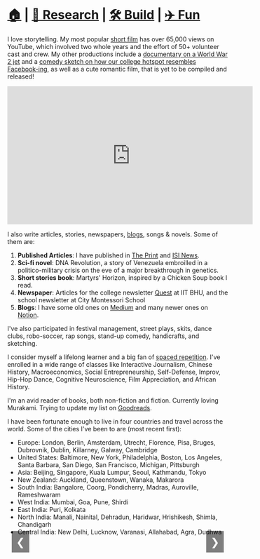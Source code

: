 # **[🏠](https://avi-jit.github.io/)** | [🔬 Research](https://avi-jit.github.io/papers) | [🛠️ Build](https://avi-jit.github.io/work) | [✈️ Fun](https://avi-jit.github.io/fun) 

I love storytelling. My most popular [short film](https://www.youtube.com/watch?v=Uy_3XKqsJZk) has over 65,000 views on YouTube, which involved two whole years and the effort of 50+ volunteer cast and crew. My other productions include a [documentary on a World War 2 jet](https://www.facebook.com/fmc.iitbhu/videos/747155185437805/) and a [comedy sketch on how our college hotspot resembles Facebook-ing](https://www.facebook.com/fmc.iitbhu/videos/807030382783618/), as well as a cute romantic film, that is yet to be compiled and released!

<iframe width="560" height="315" src="https://www.youtube.com/embed/Uy_3XKqsJZk?si=yT0o9R52pvSWYUVs" title="YouTube video player" frameborder="0" allow="accelerometer; autoplay; clipboard-write; encrypted-media; gyroscope; picture-in-picture; web-share" referrerpolicy="strict-origin-when-cross-origin" allowfullscreen></iframe>

<!--
<a href="https://www.youtube.com/watch?v=Uy_3XKqsJZk">
<img src="https://camo.githubusercontent.com/46cc075fe9fc62e9bb929f3b3d099d68be4ed5143cc1be73d980c7eabd1b2f50/68747470733a2f2f64726976652e676f6f676c652e636f6d2f75633f6578706f72743d766965772669643d3159625a5458786b746b744c66675a736d32526552484b33343639334644706e42"  alt="Saras edtech chatbot" style="width:100%;"/>
</a>
-->

I also write articles, stories, newspapers, [blogs](https://thawani.notion.site), songs & novels. Some of them are:
1. **Published Articles**: I have published in [The Print](https://theprint.in/campus-voice/will-panjshir-become-a-taiwan-afghanistans-story-matches-with-china/732849/) and [ISI News](https://www.isi.edu/news/38134/do-humans-trust-ai-coworkers/).
2. **Sci-fi novel**: DNA Revolution, a story of Venezuela embroilled in a politico-military crisis on the eve of a major breakthrough in genetics.
3. **Short stories book**: Martyrs' Horizon, inspired by a Chicken Soup book I read.
4. **Newspaper**: Articles for the college newsletter [Quest](https://issuu.com/thequest_iitbhu) at IIT BHU, and the school newsletter at City Montessori School
5. **Blogs**: I have some old ones on [Medium](https://medium.com/@avijitthawani) and many newer ones on [Notion](https://thawani.notion.site).

I've also participated in festival management, street plays, skits, dance clubs, robo-soccer, rap songs, stand-up comedy, handicrafts, and sketching. 

I consider myself a lifelong learner and a big fan of [spaced repetition](https://ncase.me/remember). I've enrolled in a wide range of classes like Interactive Journalism, Chinese History, Macroeconomics, Social Entrepreneurship, Self-Defense, Improv, Hip-Hop Dance, Cognitive Neuroscience, Film Appreciation, and African History.

I'm an avid reader of books, both non-fiction and fiction. Currently loving Murakami. Trying to update my list on [Goodreads](https://www.goodreads.com/user/show/4791083-avijit-thawani).

I have been fortunate enough to live in four countries and travel across the world. Some of the cities I've been to are (most recent first):
- Europe: London, Berlin, Amsterdam, Utrecht, Florence, Pisa, Bruges, Dubrovnik, Dublin, Killarney, Galway, Cambridge
- United States: Baltimore, New York, Philadelphia, Boston, Los Angeles, Santa Barbara, San Diego, San Francisco, Michigan, Pittsburgh
- Asia: Beijing, Singapore, Kuala Lumpur, Seoul, Kathmandu, Tokyo
- New Zealand: Auckland, Queenstown, Wanaka, Makarora
- South India: Bangalore, Coorg, Pondicherry, Madras, Auroville, Rameshwaram
- West India: Mumbai, Goa, Pune, Shirdi
- East India: Puri, Kolkata
- North India: Manali, Nainital, Dehradun, Haridwar, Hrishikesh, Shimla, Chandigarh
- Central India: New Delhi, Lucknow, Varanasi, Allahabad, Agra, Dudhwa

<!-- HTML Carousel Start -->
<div class="carousel-container">
  <div class="carousel-slide">
    <img src="https://camo.githubusercontent.com/a0460bf797789392dd9e679625aef788be2f3ebfddaf5ddddbb02a48348ccabe/68747470733a2f2f64726976652e676f6f676c652e636f6d2f75633f6578706f72743d766965772669643d316f494e4a387142616972644937504e5a63774257426878374b5034624b507a34" alt="Big Sur">
    <div class="carousel-caption">Big Sur, California</div>
  </div>
  <div class="carousel-slide">
    <img src="https://camo.githubusercontent.com/0c47718658fbefe0ff4a9e54f77c13e4a86dc69aa46e29df0994ddcdc56314a3/68747470733a2f2f64726976652e676f6f676c652e636f6d2f75633f6578706f72743d766965772669643d317876684a6b6f6b3770316a756c3958323631656b4a7944682d5a6c346963496e" alt="platform 9 3/4">
    <div class="carousel-caption">Off to Hogwarts (Platform 9 3/4 at King's Cross, London)</div>
  </div>
  <div class="carousel-slide">
    <img src="https://camo.githubusercontent.com/a8be52297f941891b29ece888dee497a616018f0e49dc22af75a5c061ba841b4/68747470733a2f2f64726976652e676f6f676c652e636f6d2f75633f6578706f72743d766965772669643d31376833476e50682d51513371456c3335716546523569426677746433466f437a" alt="Grand Canyon">
    <div class="carousel-caption">Inside the Grand Canyon (Nevada, USA)</div>
  </div>
  <div class="carousel-slide">
    <img src="https://camo.githubusercontent.com/15415c37afdfe04fec2767de69afedf66a73d6860a9157e750235e5fbf9633e8/68747470733a2f2f64726976652e676f6f676c652e636f6d2f75633f6578706f72743d766965772669643d31515f35766264674f4c66575236706555743576475155544c4d6e756f46686334" alt="Dubrovnik">
    <div class="carousel-caption">Inspecting the fortifications at King's Landing (Dubrovnik, Croatia)</div>
  </div>
  <div class="carousel-slide">
    <img src="https://camo.githubusercontent.com/4d5e8853746e806fd85d885d2b472bec1b926fcc170d8cf334c7d9d7af2efdc8/68747470733a2f2f64726976652e676f6f676c652e636f6d2f75633f6578706f72743d766965772669643d314156616b4d3856743931597968386f46624a496741655f4750394f574d654942" alt="skydiving">
    <div class="carousel-caption">Skydiving (Auckland, New Zealand)</div>
  </div>
  <div class="carousel-slide">
    <img src="https://camo.githubusercontent.com/83fe3bc62a885bfff2c6fa5b74ec3b1c46a2b496f63dac351c8cb1023007ca26/68747470733a2f2f64726976652e676f6f676c652e636f6d2f75633f6578706f72743d766965772669643d31765a645168486775337039386e303578517a497434386e4f6d6e746d33487745" alt="Unicorn">
    <div class="carousel-caption">The closest thing to a unicorn on Earth (Ireland)</div>
  </div>
  <div class="carousel-slide">
    <img src="https://camo.githubusercontent.com/39d9b8169a2a8cb0d4592a591da33069821f0a700cbe5e2c500708abdd6b7238/68747470733a2f2f64726976652e676f6f676c652e636f6d2f75633f6578706f72743d766965772669643d31565649624c6443516c4d74313979527a75554947384f7073464433334c6d3650" alt="Shashi Tharoor">
    <div class="carousel-caption">Book-signing with Dr Shashi Tharoor, an Indian politician (Cambridge, UK)</div>
  </div>
  <div class="carousel-slide">
    <img src="https://camo.githubusercontent.com/b141b51b011d8bcdf2643368703e1e08d78b1357ecb7106235db51189fdb204d/68747470733a2f2f64726976652e676f6f676c652e636f6d2f75633f6578706f72743d766965772669643d316b30434f373473374c7934634751674d4f7768574f793862505f472d344c7265" alt="Lake District">
    <div class="carousel-caption">A French, a Brit, a Brazillian, an Indian, and a Turk walk into a <del>bar</del> mountain (Lake District, UK) </div>
  </div>
  <div class="carousel-slide">
    <img src="https://camo.githubusercontent.com/a1b3c15960be8a5204dc3b54cca55934cdd1bdba64f78d56bb08b5485b354aa3/68747470733a2f2f64726976652e676f6f676c652e636f6d2f75633f6578706f72743d766965772669643d314d63566271702d524c474b4b4c4f6262756e2d346470743348424c756c4c4e64" alt="Redwood">
    <div class="carousel-caption">Amidst the giant Redwoods (Northern California)</div>
  </div>
  <div class="carousel-slide">
    <img src="https://camo.githubusercontent.com/ac8295001c1f4431c5bcb32ef2dad42b25f8eb5f22f316175916c03d8d155e29/68747470733a2f2f64726976652e676f6f676c652e636f6d2f75633f6578706f72743d766965772669643d315f477043714c3550307a4c52437076364a4b347931385375506e46716b5a4c4c" alt="westminster">
    <div class="carousel-caption">Seat of the Inglorious Empire (Westminster, London)</div>
  </div>
  <div class="carousel-slide">
    <img src="https://camo.githubusercontent.com/8561fb7d6e780dcf6450febbeb78618263a434cd3d2ca9e4770e92cc1d318738/68747470733a2f2f64726976652e676f6f676c652e636f6d2f75633f6578706f72743d766965772669643d31776b6a5668324e61354f5a5f4144516572446572577472772d787a6967417549" alt="wanaka">
    <div class="carousel-caption">The most beautifully placed tree on the planet (Wanaka Tree, New Zealand)</div>
  </div>
  <a class="carousel-control left" onclick="moveSlide(-1)">&#10094;</a>
  <a class="carousel-control right" onclick="moveSlide(1)">&#10095;</a>
</div>
<!-- HTML Carousel End -->

<style>
.carousel-container {
  width: 100%;
  max-width: 600px;
  position: relative;
  margin: auto;
}
.carousel-slide {
  display: none;
  position: relative;
  height: 400px; /* Fixed height */
}
.carousel-slide img {
  width: 100%;
  height: 100%;
  object-fit: cover; /* Ensures image covers the slide area */
}
.carousel-caption {
  position: absolute;
  bottom: 8px;
  left: 0;
  width: 100%;
  text-align: center;
  color: white;
  font-size: 20px;
  padding: 8px;
  background-color: rgba(0, 0, 0, 0.5);
}
.carousel-control {
  position: absolute;
  top: 50%;
  transform: translateY(-50%);
  cursor: pointer;
  font-size: 24px;
  color: white;
  background-color: rgba(0,0,0,0.5);
  padding: 10px;
}
.carousel-control.left {
  left: 10px;
}
.carousel-control.right {
  right: 10px;
}
</style>

<script>
var slideIndex = 1;
showSlide(slideIndex);

function moveSlide(n) {
  showSlide(slideIndex += n);
}

function showSlide(n) {
  var i;
  var slides = document.getElementsByClassName("carousel-slide");
  if (n > slides.length) {slideIndex = 1}    
  if (n < 1) {slideIndex = slides.length}
  for (i = 0; i < slides.length; i++) {
      slides[i].style.display = "none";  
  }
  slides[slideIndex-1].style.display = "block";  
}
</script>



<!-- 1. **Books**: I love books but am a slow reader. Currently loving Cixin Liu, Murakami, Albert Camus, and Walter Isaacson. Trying to update my list on [Goodreads](https://www.goodreads.com/user/show/4791083-avijit-thawani)
2. **Street Play**: on blood donation at a slum near campus
3. **Dance**: ranging from Bhangra to David Guetta and Govinda dance, and most recently Hip-Hop.
4. **Robotics**: stood 1st at a robot making and handling event - [the best day in my life](https://www.facebook.com/avijit.thawani/posts/796281477100748). If I scripted the day, I couldn't have made it any better.
5. **Skit**: on media corruption. I played Rahul Gandhi, the leader of opposition in India!
6. **Contraption**: at a contest called Goldberg's Alley. For those who don't know what a contraption is, think of the set of traps that Tom often set up for Jerry to step into. One action leads to another and finally resulting in a reaction, which is usually Tom-caught-up-in-his-own-trap.
7. **Rap** songs in Hindi and English, inspired from [Kartavyo, the Sanskrit-English rap song](https://www.youtube.com/watch?v=_8oL_FKr1zw) by Arihant and Apoorv.
8. **Stand-up Comedy**: at the Lit Club and The Tripling Bistro.
9. **Crafts**: I've helped my friend Akash in co-founding a startup called [HandyPresents](https://www.facebook.com/handypresents/) which makes persoanlised handmade gifts for special occasions. Think of the 'Handwritten Greeting Cards' company as in the movie 'Her', but with more than just letters! We aggregate tinkering Instagram-ers and local craftsmen, with just the right amount of input from your end to deliver a one-of-a-kind experience for your loved ones.
10. **Sketching**: My brother [Siddharth Thawani](https://www.instagram.com/sidart.thawani/) and I loved cartooning as kids (he still does) and I sketched a comic once in three hours on Hanuman, the monkey god in Hindu mythology.

 Travel
I've been around a lot, and wish to continue to do so. 

<!--
## Sketching
I and my brother [Siddharth Thawani](https://www.instagram.com/sidart.thawani/) loved cartooning as kids (he still does) and sketched several comics.
-->

<!---
## Crafts
I've helped my friend Akash in co-founding a startup called [HandyPresents](https://www.facebook.com/handypresents/) which makes persoanlised handmade gifts for special occasions. Think of the 'Handwritten Greeting Cards' company as in the movie 'Her', but with more than just letters! We aggregate tinkering Instagram-ers and local craftsmen, with just the right amount of input from your end to deliver a one-of-a-kind experience for your loved ones.
-->

[//]: # (This may be the most platform independent comment)
<!---
I'm a very slow reader and have only managed to go through a limited number of books yet:
- **Society of Mind:** (always reading) A theory of how the mind works, by Marvin Minsky, the ever-so-popular name in Artificial Intelligence. I’ll call it my Bible. Read it after supper daily for at least an year, because you won’t be able to go through three pages in a row without having to note down your thought and contemplate for a while on the mind and your life. [PDF](http://www.acad.bg/ebook/ml/Society%20of%20Mind.pdf)
- **The Story of my Experiments with Truth:** (still reading) is the autobiography of the father of my nation, Mohandas Karamchand Gandhi, or as the world likes (yet he dislikes) to call him, Mahatma Gandhi. Albert Einstein said of Mahatma Gandhi that: “Generations to come will scarce believe that such a one as this ever in flesh and blood walked upon this earth.”
- **Thinking Fast and Slow:** (still reading) is the North Star for many-a-scientists working on deep learning and artificial intelligence today. Daniel Kahneman, the Nobel-winning psychologist writes in everyday jargon about the theory that our mind has two systems: System 1 for thinking fast and subconsciously, and System 2 for thinking slow and for rationalization.
- **Why I am a Hindu:** (still reading) by the prominent Congress politician Dr Shashi Tharoor is an amazing account of Hinduism and all its mysteries. As a westernized Indian who’s only recently begun taking interest (and pride) in our Indic history and culture, I’m loving the book!
- **Wealth of Nations:** (still reading) is a complicated volume from 1776, written by arguably the world’s first economist, Adam Smith. The first chapter (Division of Labour) mesmerized me to the point of purchasing it!
- **Steve Jobs** by Walter Isaacson is an expanded version (totally worth the time) of the several documentaries I’ve already watched on one of the most visionary leaders and innovators of the millennium.
- **1984:** The classic Communist dystopia painted by George Orwell totally lived up to the hype around it. On topics such as freedom, language, sexuality, and war, it is not only full of thoughtful contemplations but also witty one-liners, that I’ve tried compiling into a [Pinterest board](https://www.pinterest.com/avijit_thawani/orwell/)!
- **Outliers:** an amazing essay by Malcolm Gladwell to show how success is rarely explained by examining the individual, but is rather a cumulative of the culture, the timing, and more often than not, sheer luck.
- **Man’s Search for Meaning:** is Victor Frankl’s experiences as a Holocaust survivor, along with his treatise on logotherapy. It very casually walks us through the typical day at a concentration camp while discussing not only the tortures of the guards (and the other inmates) but also the dehumanizing effects of it all.
- **Mein Kampf:** The first volume written by Adolf Hitler when in prison for the unsuccessful attempt (called Beer Hall Putsch) to seize authority by force. I like to think of this book as his Statement of Purpose for applying to the post of Führer, containing not just his principles and the rationale behind them, but also a biographical account of all he’s been through as part of the bourgeois in Vienna before learning to lead them.
- **Zero to One:** A startup management mantra collection plus inspirational calls-to-action by Peter Thiel, the billionaire founder of PayPal, the first investor and still a Board member at Facebook, and currently chairman at Palantir (world’s 2nd largest startup after Uber). He refers to startups that incrementally push the frontiers of an industry as going from 1 to 2 or 2 to 10. But how do you leap from 0 to 1?
- **How to Win Friends and Influence People:** Dale Carnegie’s 1933 guide was suggested to me by [Vish Iyer](https://sg.linkedin.com/in/viswanathan-iyer-90a0781), for which I’ll always thank him :)
- **The Subtle Art of Not Giving a F\*ck:** Mark Manson’s clickbait-y title is almost a contradiction to Dale Carnegie’s book above, and for that reason, I loved reading them both together, and frequently discussing the differences with Drishti.
- **The Alchemist:** My first read after a long time. This parable by Paul Coelho is a must-read for all, and a must-write-their-interpretation too. It's the closest thing to a religious text in the modern world. Having appreciated the intricacies of story development in this 150-page forced me to consider the efforts required to come up with humongous mythological parables like Ramayana and Mahabharata.
- **Sentic Computing:** A curation of academic progress in the fields of Sentiment Analysis, emotional models and Sentic Computing. Written by Erik Cambria, Assistant Professor at NTU, Singapore. [PDF](http://sentic.net/sentic-computing.pdf)
- **The Pleasure of Finding Things Out:** A list of articles, interviews, lectures and talks by Richard Feynman, the phenomenal physicist and teacher.
- **Scion of Ikshvaku:** The first part of a trilogy by Amish Tripathi retelling the Ramayana with minimal magic and maximal analysis. The concepts of Ram Rajya, brewing up within Lord Rama as a child, and the masculine and feminine societies, feel quite relatable and worth pondering upon even (or especially) today.
- **Mortal Engines:** Philip Reeve’s steampunk classic (that’s my favorite genre) about a post-apocalyptic world where cities (like London) are giant machines moving about chasing and attacking other cities.
- **Deception Point:** One of Dan Brown’s, telling a story of an elaborate (fictional) conspiracy and the rush to uncover it.
- **Digital Fortress:** Another one by Dan Brown. An amusing tale of espionage, adventure and a race against time to prevent a technological disaster.
- **Chicken Soup for the Teenage Soul:** The classic collection of shorts based on (mostly) real stories with a certain theme. Thoroughly insightful and inspirational.
- **Oliver Twist:** A Charles Dickens story I read as a child. The powerful use of English was a little too much for me in second grade.
- **Sapiens:** (to read) Yuval Noah Harari
- **The Lucknow Omnibus:** (to read) Jones Rosie Llwellyn
- **5 am club:** (to read) Robin Sharma
- **21 Lessons for the 21st Century:** (to read) YNH
- **The New World Disorder and the Indian Imperative:** (to read) Shashi Tharoor
- **Einstein:** (to read) Walter Isaacson
- **How Google Works:** (to read) Eric Schmidt
- **Thank you for being late:** (to read) Thomas Friedman
- **Propaganda:** (to read) Edward Bernays, suggested by [Dr Puneet Bindlish](https://www.iitbhu.ac.in/dept/hss/people/puneethss)
- **Atomic Habits:** (to read) James Clear
- **Hit Refresh:** (to read) Satya Nadella
- **Factfulness:** (to read) Hans Rosling
- **The Stuff of Thought:** (to read) Steven Pinker (suggested by [Prof Irving Biederman](https://en.wikipedia.org/wiki/Irving_Biederman))
- **The Emotion Machine:** (to read) Marvin Minsky (inspired the movie [Inside Out](https://www.imdb.com/title/tt2096673/))
-->
